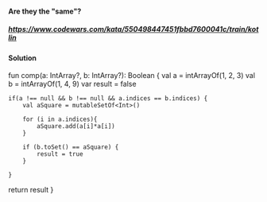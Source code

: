 #### Are they the "same"?

##### https://www.codewars.com/kata/550498447451fbbd7600041c/train/kotlin

#### **Solution**

fun comp(a: IntArray?, b: IntArray?): Boolean {
    val a = intArrayOf(1, 2, 3)
    val b = intArrayOf(1, 4, 9)
    var result = false

    if(a !== null && b !== null && a.indices == b.indices) {
        val aSquare = mutableSetOf<Int>()
    
        for (i in a.indices){
            aSquare.add(a[i]*a[i])
        }
    
        if (b.toSet() == aSquare) {
            result = true
        }
    
    }

  return result
}
